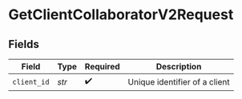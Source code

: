 # GetClientCollaboratorV2Request


## Fields

| Field                         | Type                          | Required                      | Description                   |
| ----------------------------- | ----------------------------- | ----------------------------- | ----------------------------- |
| `client_id`                   | *str*                         | :heavy_check_mark:            | Unique identifier of a client |